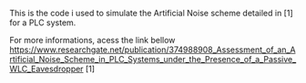 This is the code i used to simulate the Artificial Noise scheme detailed in [1] for a PLC system.

For more informations, acess the link bellow https://www.researchgate.net/publication/374988908_Assessment_of_an_Artificial_Noise_Scheme_in_PLC_Systems_under_the_Presence_of_a_Passive_WLC_Eavesdropper [1]
